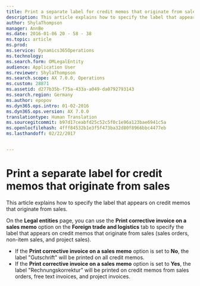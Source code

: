 ```yaml
---
title: Print a separate label for credit memos that originate from sales
description: This article explains how to specify the label that appears on credit memos that originate from sales.
author: ShylaThompson
manager: AnnBe
ms.date: 2016-01-06 20 - 58 - 38
ms.topic: article
ms.prod: 
ms.service: Dynamics365Operations
ms.technology: 
ms.search.form: OMLegalEntity
audience: Application User
ms.reviewer: ShylaThompson
ms.search.scope: AX 7.0.0, Operations
ms.custom: 28871
ms.assetid: d277b35b-f75a-433a-a049-da0792793143
ms.search.region: Germany
ms.author: epopov
ms.dyn365.ops.intro: 01-02-2016
ms.dyn365.ops.version: AX 7.0.0
translationtype: Human Translation
ms.sourcegitcommit: b97d17ceabfd25c52c5f0c1e96a123bae6941c5a
ms.openlocfilehash: 4fff84532b1e3f5f473ba32d80f8966bbc4477eb
ms.lasthandoff: 02/22/2017


---
```


# <a name="print-a-separate-label-for-credit-memos-that-originate-from-sales"></a>Print a separate label for credit memos that originate from sales

This article explains how to specify the label that appears on credit memos that originate from sales.

On the **Legal entities** page, you can use the **Print corrective invoice on a sales memo** option on the **Foreign trade and logistics** tab to specify the label that appears on credit memos that originate from sales (sales orders, non-item sales, and project sales).

-   If the **Print corrective invoice on a sales memo** option is set to **No**, the label "Gutschrift" will be printed on all credit memos.
-   If the **Print corrective invoice on a sales memo** option is set to **Yes**, the label "Rechnungskorrektur” will be printed on credit memos from sales orders, free text invoices, and project invoices.



